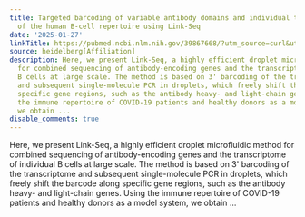 ```yaml
---
title: Targeted barcoding of variable antibody domains and individual transcriptomes
  of the human B-cell repertoire using Link-Seq
date: '2025-01-27'
linkTitle: https://pubmed.ncbi.nlm.nih.gov/39867668/?utm_source=curl&utm_medium=rss&utm_campaign=pubmed-2&utm_content=1FakS-2QOkCT8HsMOQP1bCRQ4YzyumYOmxmF0moLsQ3dFB1E9V&fc=20220326224207&ff=20250127170523&v=2.18.0.post9+e462414
source: heidelberg[Affiliation]
description: Here, we present Link-Seq, a highly efficient droplet microfluidic method
  for combined sequencing of antibody-encoding genes and the transcriptome of individual
  B cells at large scale. The method is based on 3' barcoding of the transcriptome
  and subsequent single-molecule PCR in droplets, which freely shift the barcode along
  specific gene regions, such as the antibody heavy- and light-chain genes. Using
  the immune repertoire of COVID-19 patients and healthy donors as a model system,
  we obtain ...
disable_comments: true
---
```

Here, we present Link-Seq, a highly efficient droplet microfluidic method for combined sequencing of antibody-encoding genes and the transcriptome of individual B cells at large scale. The method is based on 3' barcoding of the transcriptome and subsequent single-molecule PCR in droplets, which freely shift the barcode along specific gene regions, such as the antibody heavy- and light-chain genes. Using the immune repertoire of COVID-19 patients and healthy donors as a model system, we obtain ...